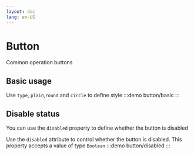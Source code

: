 ```yaml
---
layout: doc
lang: en-US
---
```


# Button

Common operation buttons

## Basic usage

Use `type`, `plain`,`round` and `circle` to define style
:::demo
button/basic
:::

## Disable status

You can use the `disabled` property to define whether the button is disabled

Use the `disabled` attribute to control whether the button is disabled. This property accepts a value of type `Boolean`
:::demo
button/disabled
:::
